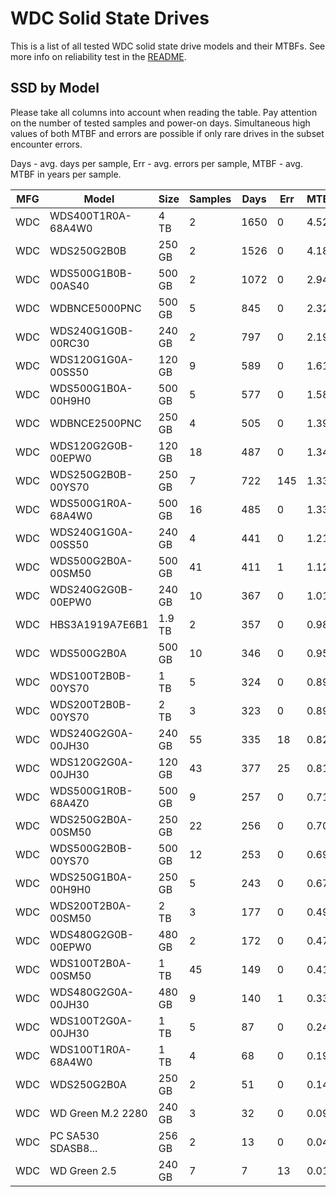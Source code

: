 WDC Solid State Drives
======================

This is a list of all tested WDC solid state drive models and their MTBFs. See
more info on reliability test in the [README](https://github.com/bsdhw/SMART).

SSD by Model
------------

Please take all columns into account when reading the table. Pay attention on the
number of tested samples and power-on days. Simultaneous high values of both MTBF
and errors are possible if only rare drives in the subset encounter errors.

Days - avg. days per sample,
Err  - avg. errors per sample,
MTBF - avg. MTBF in years per sample.

| MFG       | Model              | Size   | Samples | Days  | Err   | MTBF |
|-----------|--------------------|--------|---------|-------|-------|------|
| WDC       | WDS400T1R0A-68A4W0 | 4 TB   | 2       | 1650  | 0     | 4.52   |
| WDC       | WDS250G2B0B        | 250 GB | 2       | 1526  | 0     | 4.18   |
| WDC       | WDS500G1B0B-00AS40 | 500 GB | 2       | 1072  | 0     | 2.94   |
| WDC       | WDBNCE5000PNC      | 500 GB | 5       | 845   | 0     | 2.32   |
| WDC       | WDS240G1G0B-00RC30 | 240 GB | 2       | 797   | 0     | 2.19   |
| WDC       | WDS120G1G0A-00SS50 | 120 GB | 9       | 589   | 0     | 1.61   |
| WDC       | WDS500G1B0A-00H9H0 | 500 GB | 5       | 577   | 0     | 1.58   |
| WDC       | WDBNCE2500PNC      | 250 GB | 4       | 505   | 0     | 1.39   |
| WDC       | WDS120G2G0B-00EPW0 | 120 GB | 18      | 487   | 0     | 1.34   |
| WDC       | WDS250G2B0B-00YS70 | 250 GB | 7       | 722   | 145   | 1.33   |
| WDC       | WDS500G1R0A-68A4W0 | 500 GB | 16      | 485   | 0     | 1.33   |
| WDC       | WDS240G1G0A-00SS50 | 240 GB | 4       | 441   | 0     | 1.21   |
| WDC       | WDS500G2B0A-00SM50 | 500 GB | 41      | 411   | 1     | 1.12   |
| WDC       | WDS240G2G0B-00EPW0 | 240 GB | 10      | 367   | 0     | 1.01   |
| WDC       | HBS3A1919A7E6B1    | 1.9 TB | 2       | 357   | 0     | 0.98   |
| WDC       | WDS500G2B0A        | 500 GB | 10      | 346   | 0     | 0.95   |
| WDC       | WDS100T2B0B-00YS70 | 1 TB   | 5       | 324   | 0     | 0.89   |
| WDC       | WDS200T2B0B-00YS70 | 2 TB   | 3       | 323   | 0     | 0.89   |
| WDC       | WDS240G2G0A-00JH30 | 240 GB | 55      | 335   | 18    | 0.82   |
| WDC       | WDS120G2G0A-00JH30 | 120 GB | 43      | 377   | 25    | 0.81   |
| WDC       | WDS500G1R0B-68A4Z0 | 500 GB | 9       | 257   | 0     | 0.71   |
| WDC       | WDS250G2B0A-00SM50 | 250 GB | 22      | 256   | 0     | 0.70   |
| WDC       | WDS500G2B0B-00YS70 | 500 GB | 12      | 253   | 0     | 0.69   |
| WDC       | WDS250G1B0A-00H9H0 | 250 GB | 5       | 243   | 0     | 0.67   |
| WDC       | WDS200T2B0A-00SM50 | 2 TB   | 3       | 177   | 0     | 0.49   |
| WDC       | WDS480G2G0B-00EPW0 | 480 GB | 2       | 172   | 0     | 0.47   |
| WDC       | WDS100T2B0A-00SM50 | 1 TB   | 45      | 149   | 0     | 0.41   |
| WDC       | WDS480G2G0A-00JH30 | 480 GB | 9       | 140   | 1     | 0.33   |
| WDC       | WDS100T2G0A-00JH30 | 1 TB   | 5       | 87    | 0     | 0.24   |
| WDC       | WDS100T1R0A-68A4W0 | 1 TB   | 4       | 68    | 0     | 0.19   |
| WDC       | WDS250G2B0A        | 250 GB | 2       | 51    | 0     | 0.14   |
| WDC       | WD Green M.2 2280  | 240 GB | 3       | 32    | 0     | 0.09   |
| WDC       | PC SA530 SDASB8... | 256 GB | 2       | 13    | 0     | 0.04   |
| WDC       | WD Green 2.5       | 240 GB | 7       | 7     | 13    | 0.01   |
